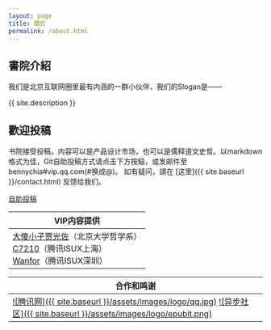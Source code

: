 ```yaml
---
layout: page
title: 關於
permalink: /about.html
---
```


<div id="pageId" title="5"></div>

## 書院介紹

我们是北京互联网圈里最有内涵的一群小伙伴，我们的Slogan是——

{{ site.description }}

## 歡迎投稿

书院接受投稿，内容可以是产品设计市场，也可以是儒释道文史哲。以markdown格式为佳，Git自助投稿方式请点击下方按鈕，或发邮件至 bennychia#vip.qq.com(#换成@)。 如有疑问，請在 [这里]({{ site.baseurl }}/contact.html) 反馈给我们。

<div class="tx_c mb20">
	<span class="btn btn2" style="display:inline-block">
        <a href="{{ site.baseurl }}/college/2015/12/31/%E4%B9%A6%E9%99%A2%E6%8A%95%E7%A8%BF%E6%96%B9%E6%B3%95.html">自助投稿</a>
    </span>
</div>

<!-- |书院分舵|
|-|
|NDC腾讯网媒产品技术中心<br />阿里巴巴iDST大数据UED设计中心<br />京东数字营销架构研发组<br />滴滴出行Disign设计中心<br />MDC新浪移动用户体验设计中心| -->

|VIP内容提供|
|-|
|[大傻小子贾光佐](http://weibo.com/p/1005053157163172)（北京大学哲学系）<br />[C7210](http://www.beforweb.com/)（腾讯ISUX上海）<br />[Wanfor](http://www.bbetter.me/)（腾讯ISUX深圳）|

|合作和鸣谢|
|-|
|[![腾讯网]({{ site.baseurl }}/assets/images/logo/qq.jpg)](http://www.qq.com) [![异步社区]({{ site.baseurl }}/assets/images/logo/epubit.png)](http://www.epubit.com.cn)|
